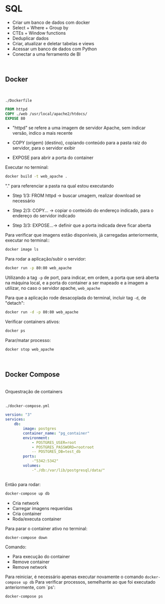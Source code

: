 # SQL 

- Criar um banco de dados com docker
- Select + Where + Group by
- CTEs + Window functions
- Deduplicar dados
- Criar, atualizar e deletar tabelas e views
- Acessar um banco de dados com Python
- Conectar a uma ferramento de BI


<br>

## Docker
<br>

`./Dockerfile`

```Dockerfile
FROM httpd
COPY ./web /usr/local/apache2/htdocs/
EXPOSE 80
```

- "httpd" se refere a uma imagem de servidor Apache, sem indicar versão, indico a mais recente

- COPY (origem) (destino), copiando conteúdo para a pasta raiz do servidor, para o servidor exibir

- EXPOSE para abrir a porta do container

Executar no terminal:

```bash
docker build -t web_apache .
```
"." para referenciar a pasta na qual estou executando


- Step 1/3: FROM httpd -> buscar umagem, realizar download se necessário

- Step 2/3: COPY... -> copiar o conteúdo do endereço indicado, para o endereço do servidor indicado

- Step 3/3: EXPOSE...-> definir que a porta indicada deve ficar aberta


Para verificar que imagens estão disponíveis, já carregadas anteriormente, executar no terminal::

```bash
docker image ls
```

Para rodar a aplicação/subir o servidor:

```bash
docker run -p 80:80 web_apache
```
Utilizando a tag `-p` de port, para indicar, em ordem, a porta que será aberta na máquina local, e a porta do container a ser mapeado
e a imagem a utilizar, no caso o servidor apache, `web_apache`

Para que a aplicação rode desacoplada do terminal, incluir tag `-d`, de "detach":

```bash
docker run -d -p 80:80 web_apache
```

Verificar containers ativos:

```bash
docker ps
```
Parar/matar processo:

```bash
docker stop web_apache
```

<br>

## Docker Compose
<br>
Orquestração de containers
<br><br>


`./docker-compose.yml`
<br />
```yaml
version: "3"
services:
    db:
        image: postgres
        container_name: "pg_container"
        environment:
            - POSTGRES_USER=root
            - POSTGRES_PASSWORD=rootroot
            -- POSTGRES_DB=test_db
        ports:
            -"5342:5342"
        volumes:
            -"./db:/var/lib/postgresql/data/"
    
```
Então para rodar:

```bash
docker-compose up db
```

- Cria network
- Carregar imagens requeridas
- Cria container
- Roda/executa container

Para parar o container ativo no terminal:

```bash
docker-compose down
```
Comando:
- Para execução do container
- Remove container
- Remove network

Para reiniciar, é necessário apenas executar novamente o comando `docker-compose up db`
Para verificar processos, semelhante ao que foi executado anteriormente, com `ps':

```bash
docker-compose ps
```

